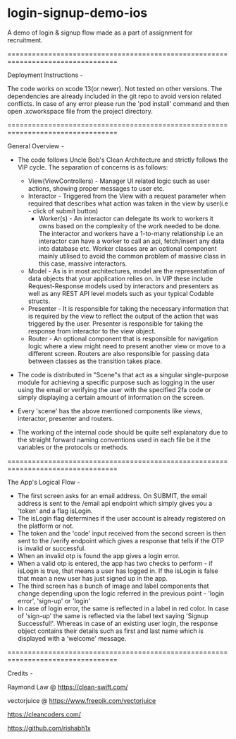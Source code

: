 # login-signup-demo-ios
A demo of login & signup flow made as a part of assignment for recruitment.

=================================================================================

Deployment Instructions -

The code works on xcode 13(or newer). Not tested on other versions. The dependencies are already included in the git repo to avoid version related conflicts. In case of any error please run the 'pod install' command and then open .xcworkspace file from the project directory.

=================================================================================

General Overview - 

- The code follows Uncle Bob's Clean Architecture and strictly follows the VIP cycle. The separation of concerns is as follows:
    - View(ViewControllers) - Manager UI related logic such as user actions, showing proper messages to user etc.
    - Interactor - Triggered from the View with a request parameter when required that describes what action was taken in the view by user(i.e - click of submit button)
        - Worker(s) - An interactor can delegate its work to workers it owns based on the complexity of the work needed to be done. The interactor and workers have a 1-to-many relationship i.e an interactor can have a worker to call an api, fetch/insert any data into database etc. Worker classes are an optional component mainly utilised to avoid the common problem of massive class in this case, massive interactors.
    - Model - As is in most architectures, model are the representation of data objects that your application relies on. In VIP these include Request-Response models used by interactors and presenters as well as any REST API level models such as your typical Codable structs.
    - Presenter - It is responsible for taking the necessary information that is required by the view to reflect the output of the action that was triggered by the user. Presenter is responsible for taking the response from interactor to the view object.
    - Router - An optional component that is responsible for navigation logic where a view might need to present another view or move to a different screen. Routers are also responsible for passing data between classes as the transition takes place.

- The code is distributed in "Scene"s that act as a singular single-purpose module for achieving a specific purpose such as logging in the user using the email or verifying the user with the specified 2fa code or simply displaying a certain amount of information on the screen.
- Every 'scene' has the above mentioned components like views, interactor, presenter and routers. 
- The working of the internal code should be quite self explanatory due to the straight forward naming conventions used in each file be it the variables or the protocols or methods.

=================================================================================

The App's Logical Flow -

- The first screen asks for an email address. On SUBMIT, the email address is sent to the /email api endpoint which simply gives you a 'token' and a flag isLogin.
- The isLogin flag determines if the user account is already registered on the platform or not.
- The token and the 'code' input received from the second screen is then sent to the /verify endpoint which gives a response that tells if the OTP is invalid or successful.
- When an invalid otp is found the app gives a login error.
- When a valid otp is entered, the app has two checks to perform - if isLogin is true, that means a user has logged in. If the isLogin is false that mean a new user has just signed up in the app.
- The third screen has a bunch of image and label components that change depending upon the logic referred in the previous point - 'login error', 'sign-up' or 'login'
- In case of login error, the same is reflected in a label in red color. In case of 'sign-up' the same is reflected via the label text saying 'Signup Successful!'. Whereas in case of an existing user login, the response object contains their details such as first and last name which is displayed with a 'welcome' message.

=================================================================================

Credits - 

Raymond Law @ https://clean-swift.com/

vectorjuice @ https://www.freepik.com/vectorjuice

https://cleancoders.com/

https://github.com/rishabh1x